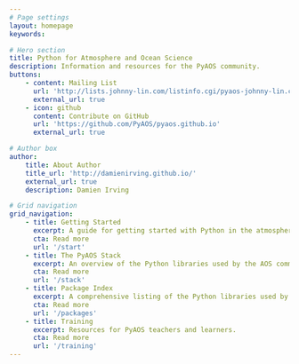 ```yaml
---
# Page settings
layout: homepage
keywords:

# Hero section
title: Python for Atmosphere and Ocean Science
description: Information and resources for the PyAOS community.
buttons:
    - content: Mailing List
      url: 'http://lists.johnny-lin.com/listinfo.cgi/pyaos-johnny-lin.com'
      external_url: true
    - icon: github
      content: Contribute on GitHub
      url: 'https://github.com/PyAOS/pyaos.github.io'
      external_url: true

# Author box
author:
    title: About Author
    title_url: 'http://damienirving.github.io/'
    external_url: true
    description: Damien Irving

# Grid navigation
grid_navigation:
    - title: Getting Started
      excerpt: A guide for getting started with Python in the atmosphere and ocean sciences.
      cta: Read more
      url: '/start'
    - title: The PyAOS Stack
      excerpt: An overview of the Python libraries used by the AOS community.
      cta: Read more
      url: '/stack'
    - title: Package Index
      excerpt: A comprehensive listing of the Python libraries used by the AOS community.
      cta: Read more
      url: '/packages'
    - title: Training
      excerpt: Resources for PyAOS teachers and learners.
      cta: Read more
      url: '/training'
---
```

